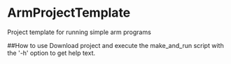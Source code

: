 # ArmProjectTemplate
Project template for running simple arm programs

##How to use
Download project and execute the make_and_run script with the '-h' option to get help text.
